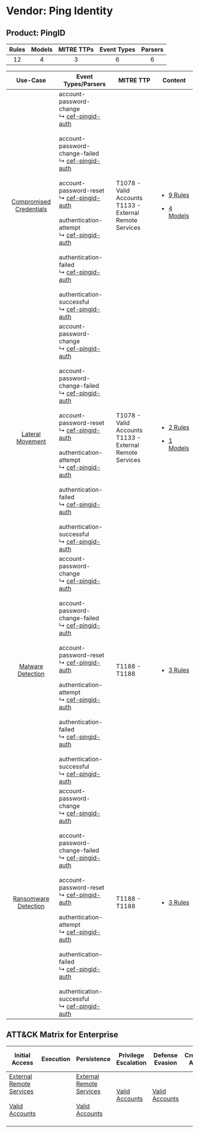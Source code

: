 Vendor: Ping Identity
=====================
Product: PingID
---------------
| Rules | Models | MITRE TTPs | Event Types | Parsers |
|:-----:|:------:|:----------:|:-----------:|:-------:|
|  12   |   4    |     3      |      6      |    6    |

|                                  Use-Case                                  | Event Types/Parsers                                                                                                                                                                                                                                                                                                                                                                                                                                                                                                                                                                                           | MITRE TTP                                                      | Content                                                                                                                 |
|:--------------------------------------------------------------------------:| ------------------------------------------------------------------------------------------------------------------------------------------------------------------------------------------------------------------------------------------------------------------------------------------------------------------------------------------------------------------------------------------------------------------------------------------------------------------------------------------------------------------------------------------------------------------------------------------------------------- | -------------------------------------------------------------- | ----------------------------------------------------------------------------------------------------------------------- |
| [Compromised Credentials](../../../UseCases/uc_compromised_credentials.md) |  account-password-change<br> ↳ [cef-pingid-auth](Parsers/parserContent_cef-pingid-auth.md)<br><br> account-password-change-failed<br> ↳ [cef-pingid-auth](Parsers/parserContent_cef-pingid-auth.md)<br><br> account-password-reset<br> ↳ [cef-pingid-auth](Parsers/parserContent_cef-pingid-auth.md)<br><br> authentication-attempt<br> ↳ [cef-pingid-auth](Parsers/parserContent_cef-pingid-auth.md)<br><br> authentication-failed<br> ↳ [cef-pingid-auth](Parsers/parserContent_cef-pingid-auth.md)<br><br> authentication-successful<br> ↳ [cef-pingid-auth](Parsers/parserContent_cef-pingid-auth.md)<br> | T1078 - Valid Accounts<br>T1133 - External Remote Services<br> | [<ul><li>9 Rules</li></ul><ul><li>4 Models</li></ul>](Rules_Models/r_m_ping_identity_pingid_Compromised_Credentials.md) |
|        [Lateral Movement](../../../UseCases/uc_lateral_movement.md)        |  account-password-change<br> ↳ [cef-pingid-auth](Parsers/parserContent_cef-pingid-auth.md)<br><br> account-password-change-failed<br> ↳ [cef-pingid-auth](Parsers/parserContent_cef-pingid-auth.md)<br><br> account-password-reset<br> ↳ [cef-pingid-auth](Parsers/parserContent_cef-pingid-auth.md)<br><br> authentication-attempt<br> ↳ [cef-pingid-auth](Parsers/parserContent_cef-pingid-auth.md)<br><br> authentication-failed<br> ↳ [cef-pingid-auth](Parsers/parserContent_cef-pingid-auth.md)<br><br> authentication-successful<br> ↳ [cef-pingid-auth](Parsers/parserContent_cef-pingid-auth.md)<br> | T1078 - Valid Accounts<br>T1133 - External Remote Services<br> | [<ul><li>2 Rules</li></ul><ul><li>1 Models</li></ul>](Rules_Models/r_m_ping_identity_pingid_Lateral_Movement.md)        |
|       [Malware Detection](../../../UseCases/uc_malware_detection.md)       |  account-password-change<br> ↳ [cef-pingid-auth](Parsers/parserContent_cef-pingid-auth.md)<br><br> account-password-change-failed<br> ↳ [cef-pingid-auth](Parsers/parserContent_cef-pingid-auth.md)<br><br> account-password-reset<br> ↳ [cef-pingid-auth](Parsers/parserContent_cef-pingid-auth.md)<br><br> authentication-attempt<br> ↳ [cef-pingid-auth](Parsers/parserContent_cef-pingid-auth.md)<br><br> authentication-failed<br> ↳ [cef-pingid-auth](Parsers/parserContent_cef-pingid-auth.md)<br><br> authentication-successful<br> ↳ [cef-pingid-auth](Parsers/parserContent_cef-pingid-auth.md)<br> | T1188 - T1188<br>                                              | [<ul><li>3 Rules</li></ul>](Rules_Models/r_m_ping_identity_pingid_Malware_Detection.md)                                 |
|    [Ransomware Detection](../../../UseCases/uc_ransomware_detection.md)    |  account-password-change<br> ↳ [cef-pingid-auth](Parsers/parserContent_cef-pingid-auth.md)<br><br> account-password-change-failed<br> ↳ [cef-pingid-auth](Parsers/parserContent_cef-pingid-auth.md)<br><br> account-password-reset<br> ↳ [cef-pingid-auth](Parsers/parserContent_cef-pingid-auth.md)<br><br> authentication-attempt<br> ↳ [cef-pingid-auth](Parsers/parserContent_cef-pingid-auth.md)<br><br> authentication-failed<br> ↳ [cef-pingid-auth](Parsers/parserContent_cef-pingid-auth.md)<br><br> authentication-successful<br> ↳ [cef-pingid-auth](Parsers/parserContent_cef-pingid-auth.md)<br> | T1188 - T1188<br>                                              | [<ul><li>3 Rules</li></ul>](Rules_Models/r_m_ping_identity_pingid_Ransomware_Detection.md)                              |

ATT&CK Matrix for Enterprise
----------------------------
| Initial Access                                                                                                                                   | Execution | Persistence                                                                                                                                      | Privilege Escalation                                                | Defense Evasion                                                     | Credential Access | Discovery | Lateral Movement | Collection | Command and Control | Exfiltration | Impact |
| ------------------------------------------------------------------------------------------------------------------------------------------------ | --------- | ------------------------------------------------------------------------------------------------------------------------------------------------ | ------------------------------------------------------------------- | ------------------------------------------------------------------- | ----------------- | --------- | ---------------- | ---------- | ------------------- | ------------ | ------ |
| [External Remote Services](https://attack.mitre.org/techniques/T1133)<br><br>[Valid Accounts](https://attack.mitre.org/techniques/T1078)<br><br> |           | [External Remote Services](https://attack.mitre.org/techniques/T1133)<br><br>[Valid Accounts](https://attack.mitre.org/techniques/T1078)<br><br> | [Valid Accounts](https://attack.mitre.org/techniques/T1078)<br><br> | [Valid Accounts](https://attack.mitre.org/techniques/T1078)<br><br> |                   |           |                  |            |                     |              |        |